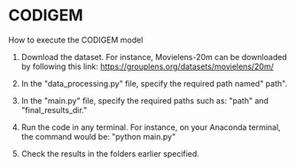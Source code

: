 # CODIGEM

How to execute the CODIGEM model

1. Download the dataset. For instance, Movielens-20m can be downloaded by following this link: https://grouplens.org/datasets/movielens/20m/

2. In the "data_processing.py" file, specify the required path named" path". 

3. In the "main.py" file, specify the required paths such as: "path" and "final_results_dir."

4. Run the code in any terminal. For instance, on your Anaconda terminal, the command would be: "python main.py"

5. Check the results in the folders earlier specified.
